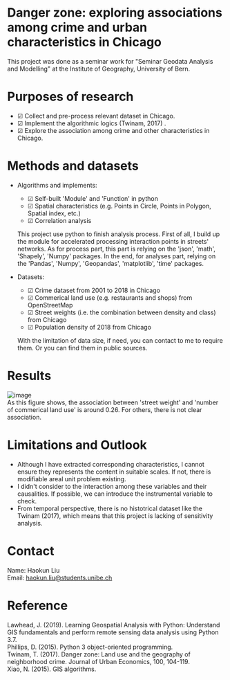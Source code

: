 # Danger zone: exploring associations among crime and urban characteristics in Chicago 

This project was done as a seminar work for "Seminar Geodata Analysis and Modelling" at the Institute of Geography, University of Bern.

# Purposes of research
  - &#9745; Collect and pre-process relevant dataset in Chicago.   
  - &#9745; Implement the algorithmic logics (Twinam, 2017) .  
  - &#9745; Explore the association among crime and other characteristics in Chicago.  

# Methods and datasets
- Algorithms and implements:   
  - &#9745; Self-built 'Module' and 'Function' in python   
  - &#9745; Spatial characteristics (e.g. Points in Circle, Points in Polygon, Spatial index, etc.)    
  - &#9745; Correlation analysis    

  This project use python to finish analysis process. First of all, I build up the module for accelerated processing interaction points in streets' networks. As for process part, this part is relying on the 'json', 'math', 'Shapely', 'Numpy' packages. In the end, for analyses part, relying on the 'Pandas', 'Numpy', 'Geopandas', 'matplotlib', 'time' packages.  

- Datasets:
  - &#9745; Crime dataset from 2001 to 2018 in Chicago  
  - &#9745; Commerical land use (e.g. restaurants and shops) from OpenStreetMap  
  - &#9745; Street weights (i.e. the combination between density and class) from Chicago  
  - &#9745; Population density of 2018 from Chicago  
  
  With the limitation of data size, if need, you can contact to me to require them. Or you can find them in public sources. 
  
# Results
![image](https://user-images.githubusercontent.com/43073850/236676978-d66878d0-c592-4e85-a157-6d2614346b24.png)  
As this figure shows, the association between 'street weight' and 'number of commerical land use' is around 0.26. For others, there is not clear association.

# Limitations and Outlook
  - Although I have extracted corresponding characteristics, I cannot ensure they represents the content in suitable scales. If not, there is modifiable areal unit problem existing. 
  - I didn't consider to the interaction among these variables and their causalities. If possible, we can introduce the instrumental variable to check. 
  - From temporal perspective, there is no histotrical dataset like the Twinam (2017), which means that this project is lacking of sensitivity analysis. 

# Contact
  Name: Haokun Liu  
  Email: haokun.liu@students.unibe.ch

# Reference
Lawhead, J. (2019). Learning Geospatial Analysis with Python: Understand GIS fundamentals and perform remote sensing data analysis using Python 3.7.   
Phillips, D. (2015). Python 3 object-oriented programming.   
Twinam, T. (2017). Danger zone: Land use and the geography of neighborhood crime. Journal of Urban Economics, 100, 104-119.   
Xiao, N. (2015). GIS algorithms. 
